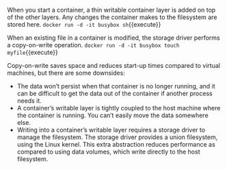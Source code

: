 When you start a container, a thin writable container layer is added on top of the other layers. Any changes the container makes to the filesystem are stored here.
`docker run -d -it busybox sh`{{execute}}

When an existing file in a container is modified, the storage driver performs a copy-on-write operation.
`docker run -d -it busybox touch myfile`{{execute}}

Copy-on-write saves space and reduces start-up times compared to virtual machines, but there are some downsides:

* The data won’t persist when that container is no longer running, and it can be difficult to get the data out of the container if another process needs it.
* A container’s writable layer is tightly coupled to the host machine where the container is running. You can’t easily move the data somewhere else.
* Writing into a container’s writable layer requires a storage driver to manage the filesystem. The storage driver provides a union filesystem, using the Linux kernel. This extra abstraction reduces performance as compared to using data volumes, which write directly to the host filesystem.
